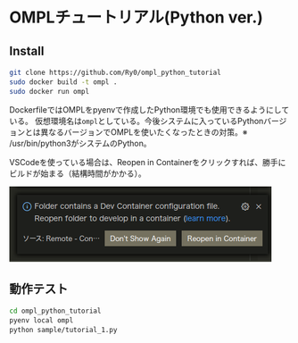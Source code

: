 # OMPLチュートリアル(Python ver.)
## Install

```bash
git clone https://github.com/Ry0/ompl_python_tutorial
sudo docker build -t ompl .
sudo docker run ompl
```

DockerfileではOMPLをpyenvで作成したPython環境でも使用できるようにしている。
仮想環境名は`ompl`としている。今後システムに入っているPythonバージョンとは異なるバージョンでOMPLを使いたくなったときの対策。※ /usr/bin/python3がシステムのPython。

VSCodeを使っている場合は、Reopen in Containerをクリックすれば、勝手にビルドが始まる（結構時間がかかる）。

![img](.image/1.png)

## 動作テスト

```bash
cd ompl_python_tutorial
pyenv local ompl
python sample/tutorial_1.py
```